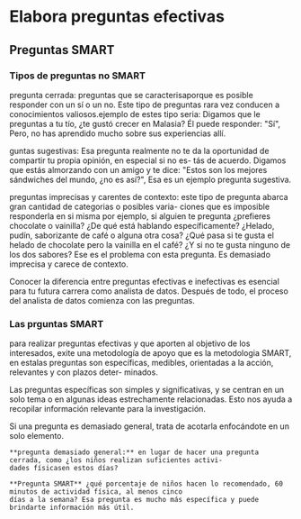 # Elabora preguntas efectivas

## Preguntas SMART

### Tipos de preguntas no SMART

pregunta cerrada: preguntas que se caracterisaporque es posible responder con un sí o un no. Este tipo de preguntas rara
vez conducen a conocimientos valiosos.ejemplo de estes tipo seria: Digamos que le preguntas a tu tío, ¿te gustó crecer
en Malasia? Él puede responder: "Sí", Pero, no has aprendido mucho sobre sus experiencias allí.

guntas sugestivas: Esa pregunta realmente no te da la oportunidad de compartir tu propia opinión, en especial si no es-
tás de acuerdo. Digamos que estás almorzando con un amigo y te dice: "Estos son los mejores sándwiches del mundo, ¿no es
así?", Esa es un ejemplo pregunta sugestiva.

preguntas imprecisas y carentes de contexto: este tipo de pregunta abarca gran cantidad de categorias o posibles varia-
ciones que es imposible responderla en si misma por ejemplo, si alguien te pregunta ¿prefieres chocolate o vainilla?
¿De qué está hablando específicamente? ¿Helado, pudín, saborizante de café o alguna otra cosa? ¿Qué pasa si te gusta el
helado de chocolate pero la vainilla en el café? ¿Y si no te gusta ninguno de los dos sabores? Ese es el problema con
esta pregunta. Es demasiado imprecisa y carece de contexto.

Conocer la diferencia entre preguntas efectivas e inefectivas es esencial para tu futura carrera como analista de datos.
Después de todo, el proceso del analista de datos comienza con las preguntas.

### Las prguntas SMART

para realizar preguntas efectivas y que aporten al objetivo de los interesados, exite una metodología de apoyo que es la
metodologia SMART, en estalas preguntas son específicas, medibles, orientadas a la acción, relevantes y con plazos deter-
minados.

Las preguntas específicas son simples y significativas, y se centran en un solo tema o en algunas ideas estrechamente
relacionadas. Esto nos ayuda a recopilar información relevante para la investigación.

Si una pregunta es demasiado general, trata de acotarla enfocándote en un solo elemento.

    **pregunta demasiado general:** en lugar de hacer una pregunta cerrada, como ¿los niños realizan suficientes activi-
    dades físicasen estos días?
    
    **Pregunta SMART** ¿qué porcentaje de niños hacen lo recomendado, 60 minutos de actividad física, al menos cinco
    días a la semana? Esa pregunta es mucho más específica y puede brindarte información más útil.
